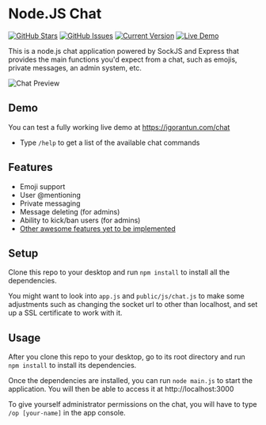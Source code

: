 Node.JS Chat
============
[![GitHub Stars](https://img.shields.io/github/stars/IgorAntun/node-chat.svg?style=flat-square)](https://github.com/IgorAntun/node-chat/stargazers) [![GitHub Issues](https://img.shields.io/github/issues/IgorAntun/node-chat.svg?style=flat-square)](https://github.com/IgorAntun/node-chat/issues) [![Current Version](https://img.shields.io/badge/version-0.17.34-green.svg?style=flat-square)](https://github.com/IgorAntun/node-chat) [![Live Demo](https://img.shields.io/badge/demo-online-green.svg?style=flat-square)](https://igorantun.com/chat)

This is a node.js chat application powered by SockJS and Express that provides the main functions you'd expect from a chat, such as emojis, private messages, an admin system, etc.

![Chat Preview](http://i.imgur.com/lgRe8z4.png)

## Demo
You can test a fully working live demo at https://igorantun.com/chat
- Type `/help` to get a list of the available chat commands

## Features
- Emoji support
- User @mentioning
- Private messaging
- Message deleting (for admins)
- Ability to kick/ban users (for admins)
- [Other awesome features yet to be implemented](https://github.com/IgorAntun/node-chat/blob/master/TODO.md)

## Setup
Clone this repo to your desktop and run `npm install` to install all the dependencies.

You might want to look into `app.js` and `public/js/chat.js` to make some adjustments such as changing the socket url to other than localhost, and set up a SSL certificate to work with it.

## Usage
After you clone this repo to your desktop, go to its root directory and run `npm install` to install its dependencies.

Once the dependencies are installed, you can run  `node main.js` to start the application. You will then be able to access it at http://localhost:3000

To give yourself administrator permissions on the chat, you will have to type `/op [your-name]` in the app console.

